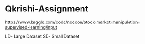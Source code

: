 # Qkrishi-Assignment


https://www.kaggle.com/code/neeoon/stock-market-manipulation-supervised-learning/input



 LD- Large Dataset
 SD- Small Dataset




